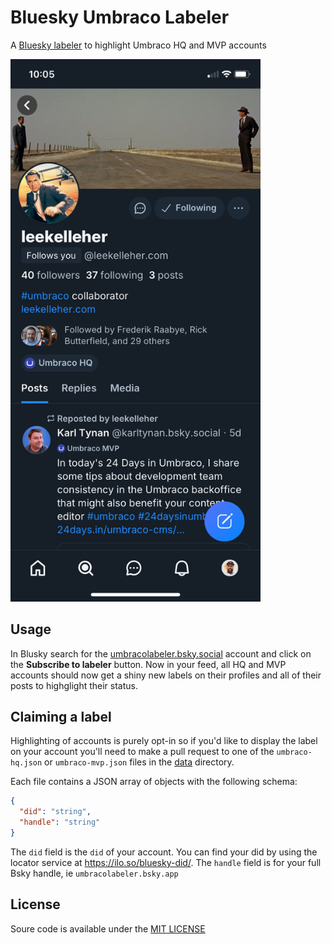# Bluesky Umbraco Labeler

A [Bluesky labeler](https://docs.bsky.app/docs/advanced-guides/moderation) to highlight Umbraco HQ and MVP accounts

<img src="assets/screenshot.png" alt="Example labels" width="400">

## Usage

In Blusky search for the [umbracolabeler.bsky.social](https://bsky.app/profile/umbracolabeler.bsky.social) account and click on the **Subscribe to labeler** button. Now in your feed, all HQ and MVP accounts should now get a shiny new labels on their profiles and all of their posts to highglight their status.

## Claiming a label

Highlighting of accounts is purely opt-in so if you'd like to display the label on your account you'll need to make a pull request to one of the `umbraco-hq.json` or `umbraco-mvp.json` files in the [data](data) directory.

Each file contains a JSON array of objects with the following schema:

```json
{
  "did": "string",
  "handle": "string"
}
```

The `did` field is the `did` of your account. You can find your did by using the locator service at https://ilo.so/bluesky-did/. The `handle` field is for your full Bsky handle, ie `umbracolabeler.bsky.app`

## License

Soure code is available under the [MIT LICENSE](LICENSE)
